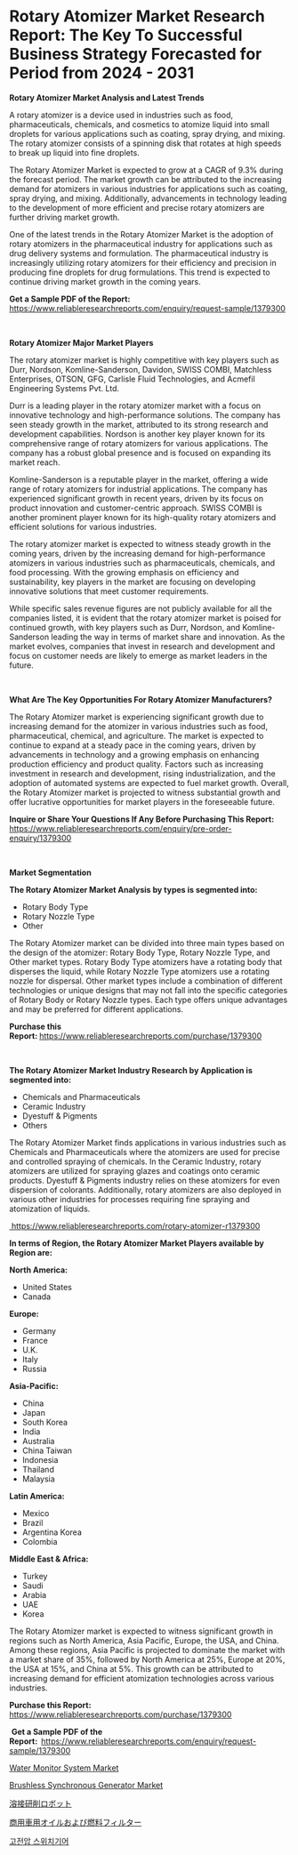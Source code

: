<p><h1>Rotary Atomizer Market Research Report: The Key To Successful Business Strategy Forecasted for Period from 2024 - 2031</h1></p><p><strong>Rotary Atomizer Market Analysis and Latest Trends</strong></p>
<p><p>A rotary atomizer is a device used in industries such as food, pharmaceuticals, chemicals, and cosmetics to atomize liquid into small droplets for various applications such as coating, spray drying, and mixing. The rotary atomizer consists of a spinning disk that rotates at high speeds to break up liquid into fine droplets.</p><p>The Rotary Atomizer Market is expected to grow at a CAGR of 9.3% during the forecast period. The market growth can be attributed to the increasing demand for atomizers in various industries for applications such as coating, spray drying, and mixing. Additionally, advancements in technology leading to the development of more efficient and precise rotary atomizers are further driving market growth.</p><p>One of the latest trends in the Rotary Atomizer Market is the adoption of rotary atomizers in the pharmaceutical industry for applications such as drug delivery systems and formulation. The pharmaceutical industry is increasingly utilizing rotary atomizers for their efficiency and precision in producing fine droplets for drug formulations. This trend is expected to continue driving market growth in the coming years.</p></p>
<p><strong>Get a Sample PDF of the Report:&nbsp;</strong> <a href="https://www.reliableresearchreports.com/enquiry/request-sample/1379300">https://www.reliableresearchreports.com/enquiry/request-sample/1379300</a></p>
<p>&nbsp;</p>
<p><strong>Rotary Atomizer Major Market Players</strong></p>
<p><p>The rotary atomizer market is highly competitive with key players such as Durr, Nordson, Komline-Sanderson, Davidon, SWISS COMBI, Matchless Enterprises, OTSON, GFG, Carlisle Fluid Technologies, and Acmefil Engineering Systems Pvt. Ltd.</p><p>Durr is a leading player in the rotary atomizer market with a focus on innovative technology and high-performance solutions. The company has seen steady growth in the market, attributed to its strong research and development capabilities. Nordson is another key player known for its comprehensive range of rotary atomizers for various applications. The company has a robust global presence and is focused on expanding its market reach.</p><p>Komline-Sanderson is a reputable player in the market, offering a wide range of rotary atomizers for industrial applications. The company has experienced significant growth in recent years, driven by its focus on product innovation and customer-centric approach. SWISS COMBI is another prominent player known for its high-quality rotary atomizers and efficient solutions for various industries.</p><p>The rotary atomizer market is expected to witness steady growth in the coming years, driven by the increasing demand for high-performance atomizers in various industries such as pharmaceuticals, chemicals, and food processing. With the growing emphasis on efficiency and sustainability, key players in the market are focusing on developing innovative solutions that meet customer requirements.</p><p>While specific sales revenue figures are not publicly available for all the companies listed, it is evident that the rotary atomizer market is poised for continued growth, with key players such as Durr, Nordson, and Komline-Sanderson leading the way in terms of market share and innovation. As the market evolves, companies that invest in research and development and focus on customer needs are likely to emerge as market leaders in the future.</p></p>
<p>&nbsp;</p>
<p><strong>What Are The Key Opportunities For Rotary Atomizer Manufacturers?</strong></p>
<p><p>The Rotary Atomizer market is experiencing significant growth due to increasing demand for the atomizer in various industries such as food, pharmaceutical, chemical, and agriculture. The market is expected to continue to expand at a steady pace in the coming years, driven by advancements in technology and a growing emphasis on enhancing production efficiency and product quality. Factors such as increasing investment in research and development, rising industrialization, and the adoption of automated systems are expected to fuel market growth. Overall, the Rotary Atomizer market is projected to witness substantial growth and offer lucrative opportunities for market players in the foreseeable future.</p></p>
<p><strong>Inquire or Share Your Questions If Any Before Purchasing This Report:</strong> <a href="https://www.reliableresearchreports.com/enquiry/pre-order-enquiry/1379300">https://www.reliableresearchreports.com/enquiry/pre-order-enquiry/1379300</a></p>
<p>&nbsp;</p>
<p><strong>Market Segmentation</strong></p>
<p><strong>The Rotary Atomizer Market Analysis by types is segmented into:</strong></p>
<p><ul><li>Rotary Body Type</li><li>Rotary Nozzle Type</li><li>Other</li></ul></p>
<p><p>The Rotary Atomizer market can be divided into three main types based on the design of the atomizer: Rotary Body Type, Rotary Nozzle Type, and Other market types. Rotary Body Type atomizers have a rotating body that disperses the liquid, while Rotary Nozzle Type atomizers use a rotating nozzle for dispersal. Other market types include a combination of different technologies or unique designs that may not fall into the specific categories of Rotary Body or Rotary Nozzle types. Each type offers unique advantages and may be preferred for different applications.</p></p>
<p><strong>Purchase this Report:&nbsp;</strong><a href="https://www.reliableresearchreports.com/purchase/1379300">https://www.reliableresearchreports.com/purchase/1379300</a></p>
<p>&nbsp;</p>
<p><strong>The Rotary Atomizer Market Industry Research by Application is segmented into:</strong></p>
<p><ul><li>Chemicals and Pharmaceuticals</li><li>Ceramic Industry</li><li>Dyestuff & Pigments</li><li>Others</li></ul></p>
<p><p>The Rotary Atomizer Market finds applications in various industries such as Chemicals and Pharmaceuticals where the atomizers are used for precise and controlled spraying of chemicals. In the Ceramic Industry, rotary atomizers are utilized for spraying glazes and coatings onto ceramic products. Dyestuff & Pigments industry relies on these atomizers for even dispersion of colorants. Additionally, rotary atomizers are also deployed in various other industries for processes requiring fine spraying and atomization of liquids.</p></p>
<p><a href="https://www.reliableresearchreports.com/rotary-atomizer-r1379300">&nbsp;https://www.reliableresearchreports.com/rotary-atomizer-r1379300</a></p>
<p><strong>In terms of Region, the Rotary Atomizer Market Players available by Region are:</strong></p>
<p>
    <p> <strong> North America: </strong>
        <ul>
            <li>United States</li>
            <li>Canada</li>
        </ul>
        </p> 
    <p> <strong> Europe: </strong>
        <ul>
            <li>Germany</li>
            <li>France</li>
            <li>U.K.</li>
            <li>Italy</li>
            <li>Russia</li>
        </ul>
        </p> 
    <p> <strong> Asia-Pacific: </strong>
        <ul>
            <li>China</li>
            <li>Japan</li>
            <li>South Korea</li>
            <li>India</li>
            <li>Australia</li>
            <li>China Taiwan</li>
            <li>Indonesia</li>
            <li>Thailand</li>
            <li>Malaysia</li>
        </ul>
        </p> 
    <p> <strong> Latin America: </strong>
        <ul>
            <li>Mexico</li>
            <li>Brazil</li>
            <li>Argentina Korea</li>
            <li>Colombia</li>
        </ul>
        </p> 
    <p> <strong> Middle East & Africa: </strong>
        <ul>
            <li>Turkey</li>
            <li>Saudi</li>
            <li>Arabia</li>
            <li>UAE</li>
            <li>Korea</li>
        </ul>
    </p>
    </p>
<p><p>The Rotary Atomizer market is expected to witness significant growth in regions such as North America, Asia Pacific, Europe, the USA, and China. Among these regions, Asia Pacific is projected to dominate the market with a market share of 35%, followed by North America at 25%, Europe at 20%, the USA at 15%, and China at 5%. This growth can be attributed to increasing demand for efficient atomization technologies across various industries.</p></p>
<p><strong>Purchase this Report: </strong><a href="https://www.reliableresearchreports.com/purchase/1379300">https://www.reliableresearchreports.com/purchase/1379300</a></p>
<p>&nbsp;<strong>Get a Sample PDF of the Report:&nbsp;&nbsp;</strong><a href="https://www.reliableresearchreports.com/enquiry/request-sample/1379300">https://www.reliableresearchreports.com/enquiry/request-sample/1379300</a></p>
<p><strong></strong></p>
<p><p><a href="https://github.com/thuyvuongpk111/Market-Research-Report-List-1/blob/main/water-monitor-system-market.md">Water Monitor System Market</a></p><p><a href="https://github.com/GroverBarry/Market-Research-Report-List-6/blob/main/brushless-synchronous-generator-market.md">Brushless Synchronous Generator Market</a></p><p><a href="https://github.com/Andrewones2023/Market-Research-Report-List-1/blob/main/3781116161590.md">溶接研削ロボット</a></p><p><a href="https://github.com/hardee896/Market-Research-Report-List-2/blob/main/6392698161589.md">商用車用オイルおよび燃料フィルター</a></p><p><a href="https://github.com/vs019sa3m8x/Market-Research-Report-List-2/blob/main/7534933173974.md">고전압 스위치기어</a></p></p>